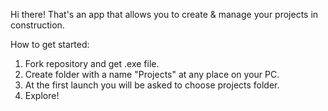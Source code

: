 Hi there! 
That's an app that allows you to create & manage your projects in construction. 

How to get started: 
1. Fork repository and get .exe file.
2. Create folder with a name "Projects" at any place on your PC.
3. At the first launch you will be asked to choose projects folder.
4. Explore!
